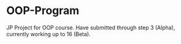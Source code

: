 # OOP-Program
JP Project for OOP course.
Have submitted through step 3 (Alpha), currently working up to 16 (Beta).
